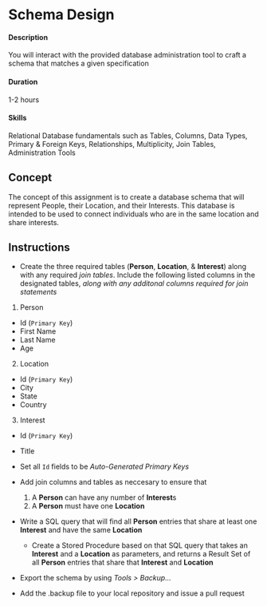 # Schema Design

#### Description
You will interact with the provided database administration tool to craft a schema that matches a given specification

#### Duration
1-2 hours

#### Skills
Relational Database fundamentals such as Tables, Columns, Data Types, Primary & Foreign Keys, Relationships, Multiplicity, Join Tables, Administration Tools

## Concept
The concept of this assignment is to create a database schema that will represent People, their Location, and their Interests. This database is intended to be used to connect individuals who are in the same location and share interests.

## Instructions

* Create the three required tables (**Person**, **Location**, & **Interest**) along with any required *join tables*. Include the following listed columns in the designated tables, *along with any additonal columns required for join statements*

1. Person
  * Id (`Primary Key`)
  * First Name
  * Last Name
  * Age
  
2. Location
  * Id (`Primary Key`)
  * City
  * State
  * Country

3. Interest
  * Id (`Primary Key`)
  * Title

* Set all `Id` fields to be *Auto-Generated Primary Keys*
  
* Add join columns and tables as neccesary to ensure that
  1. A **Person** can have any number of **Interest**s
  2. A **Person** must have one **Location**
  
* Write a SQL query that will find all **Person** entries that share at least one **Interest** and have the same **Location**
  * Create a Stored Procedure based on that SQL query that takes an **Interest** and a **Location** as parameters, and returns a Result Set of all **Person** entries that share that **Interest** and **Location**
  
* Export the schema by using *Tools > Backup...*

* Add the .backup file to your local repository and issue a pull request